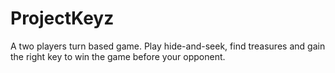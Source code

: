 # ProjectKeyz
A two players turn based game. Play hide-and-seek, find treasures and gain the right key to win the game before your opponent.
